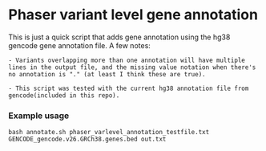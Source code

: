 # Phaser variant level gene annotation

This is just a quick script that adds gene annotation using the hg38 gencode gene annotation file. A few notes:

	- Variants overlapping more than one annotation will have multiple lines in the output file, and the missing value notation when there's no annotation is "." (at least I think these are true).

	- This script was tested with the current hg38 annotation file from gencode(included in this repo).


### Example usage

```
bash annotate.sh phaser_varlevel_annotation_testfile.txt GENCODE_gencode.v26.GRCh38.genes.bed out.txt 
```
